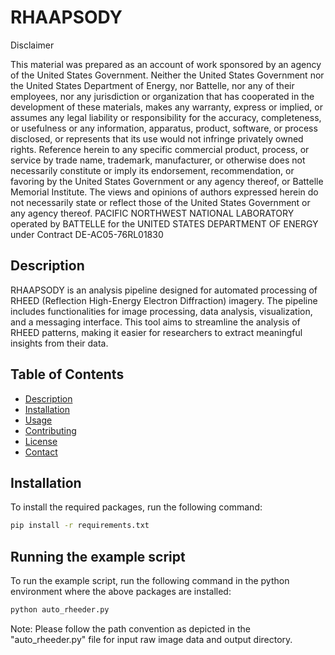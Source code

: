 # RHAAPSODY


Disclaimer

This material was prepared as an account of work sponsored by an agency of the United States Government.  Neither the United States Government nor the United States Department of Energy, nor Battelle, nor any of their employees, nor any jurisdiction or organization that has cooperated in the development of these materials, makes any warranty, express or implied, or assumes any legal liability or responsibility for the accuracy, completeness, or usefulness or any information, apparatus, product, software, or process disclosed, or represents that its use would not infringe privately owned rights.
Reference herein to any specific commercial product, process, or service by trade name, trademark, manufacturer, or otherwise does not necessarily constitute or imply its endorsement, recommendation, or favoring by the United States Government or any agency thereof, or Battelle Memorial Institute. The views and opinions of authors expressed herein do not necessarily state or reflect those of the United States Government or any agency thereof.
PACIFIC NORTHWEST NATIONAL LABORATORY
operated by
BATTELLE
for the
UNITED STATES DEPARTMENT OF ENERGY
under Contract DE-AC05-76RL01830

## Description
RHAAPSODY is an analysis pipeline designed for automated processing of RHEED (Reflection High-Energy Electron Diffraction) imagery. The pipeline includes functionalities for image processing, data analysis, visualization, and a messaging interface. This tool aims to streamline the analysis of RHEED patterns, making it easier for researchers to extract meaningful insights from their data.

## Table of Contents
- [Description](#description)
- [Installation](#installation)
- [Usage](#usage)
- [Contributing](#contributing)
- [License](#license)
- [Contact](#contact)


## Installation

To install the required packages, run the following command:

```bash
pip install -r requirements.txt
```

## Running the example script
To run the example script, run the following command in the python environment where the above packages are installed:
```bash
python auto_rheeder.py
```
Note: Please follow the path convention as depicted in the "auto_rheeder.py" file for input raw image data and output directory. 
